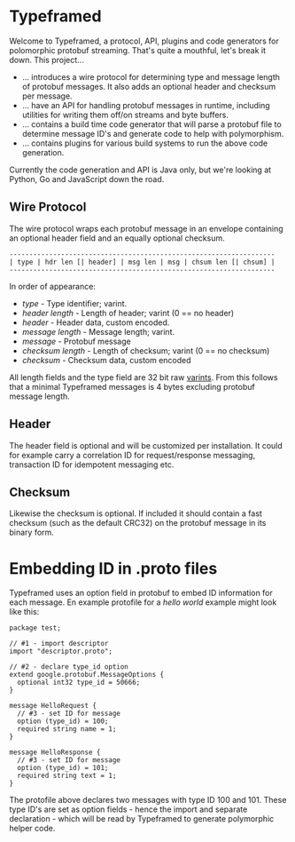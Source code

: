 # Typeframed #
Welcome to Typeframed, a protocol, API, plugins and code generators for polomorphic protobuf streaming. That's quite a mouthful, let's break it down. This project...

* ... introduces a wire protocol for determining type and message length of protobuf messages. It also adds an optional header and checksum per message.  
* ... have an API for handling protobuf messages in runtime, including utilities for writing them off/on streams and byte buffers.
* ... contains a build time code generator that will parse a protobuf file to determine message ID's and generate code to help with polymorphism.
* ... contains plugins for various build systems to run the above code generation.

Currently the code generation and API is Java only, but we're looking at Python, Go and JavaScript down the road.

## Wire Protocol ##
The wire protocol wraps each protobuf message in an envelope containing an optional header field and an equally optional checksum. 

```
-------------------------------------------------------------------
| type | hdr len [| header] | msg len | msg | chsum len [| chsum] |
-------------------------------------------------------------------
```

In order of appearance:

* *type* - Type identifier; varint.
* *header length* - Length of header; varint (0 == no header)
* *header* - Header data, custom encoded.
* *message length* - Message length; varint.
* *message* - Protobuf message
* *checksum length* - Length of checksum; varint (0 == no checksum)
* *checksum* - Checksum data, custom encoded

All length fields and the type field are 32 bit raw [varints](https://developers.google.com/protocol-buffers/docs/encoding). From this follows that a minimal Typeframed messages is 4 bytes excluding protobuf message length.  

## Header ##
The header field is optional and will be customized per installation. It could for example carry a correlation ID for request/response messaging, transaction ID for idempotent messaging etc. 

## Checksum ##
Likewise the checksum is optional. If included it should contain a fast checksum (such as the default CRC32) on the protobuf message in its binary form. 

# Embedding ID in .proto files #
Typeframed uses an option field in protobuf to embed ID information for each message. En example protofile for a *hello world* example might look like this:

```
package test;

// #1 - import descriptor
import "descriptor.proto";

// #2 - declare type_id option
extend google.protobuf.MessageOptions {
  optional int32 type_id = 50666;
}

message HelloRequest {
  // #3 - set ID for message
  option (type_id) = 100; 
  required string name = 1;
}

message HelloResponse {
  // #3 - set ID for message
  option (type_id) = 101; 
  required string text = 1;
}
``` 
The protofile above declares two messages with type ID 100 and 101. These type ID's are set as option fields - hence the import and separate declaration - which will be read by Typeframed to generate polymorphic helper code. 

